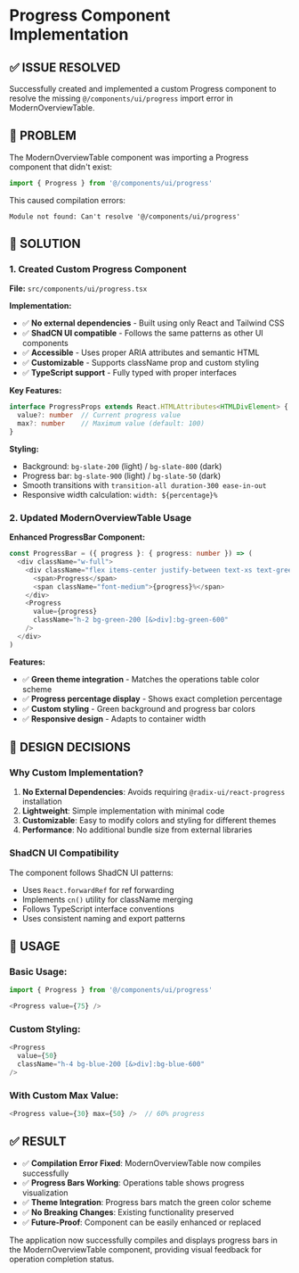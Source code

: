 # Progress Component Implementation

## ✅ **ISSUE RESOLVED**

Successfully created and implemented a custom Progress component to resolve the missing `@/components/ui/progress` import error in ModernOverviewTable.

## 🎯 **PROBLEM**

The ModernOverviewTable component was importing a Progress component that didn't exist:
```typescript
import { Progress } from '@/components/ui/progress'
```

This caused compilation errors:
```
Module not found: Can't resolve '@/components/ui/progress'
```

## 🔧 **SOLUTION**

### **1. Created Custom Progress Component**

**File:** `src/components/ui/progress.tsx`

**Implementation:**
- ✅ **No external dependencies** - Built using only React and Tailwind CSS
- ✅ **ShadCN UI compatible** - Follows the same patterns as other UI components
- ✅ **Accessible** - Uses proper ARIA attributes and semantic HTML
- ✅ **Customizable** - Supports className prop and custom styling
- ✅ **TypeScript support** - Fully typed with proper interfaces

**Key Features:**
```typescript
interface ProgressProps extends React.HTMLAttributes<HTMLDivElement> {
  value?: number  // Current progress value
  max?: number    // Maximum value (default: 100)
}
```

**Styling:**
- Background: `bg-slate-200` (light) / `bg-slate-800` (dark)
- Progress bar: `bg-slate-900` (light) / `bg-slate-50` (dark)
- Smooth transitions with `transition-all duration-300 ease-in-out`
- Responsive width calculation: `width: ${percentage}%`

### **2. Updated ModernOverviewTable Usage**

**Enhanced ProgressBar Component:**
```typescript
const ProgressBar = ({ progress }: { progress: number }) => (
  <div className="w-full">
    <div className="flex items-center justify-between text-xs text-green-700 mb-1">
      <span>Progress</span>
      <span className="font-medium">{progress}%</span>
    </div>
    <Progress 
      value={progress} 
      className="h-2 bg-green-200 [&>div]:bg-green-600" 
    />
  </div>
)
```

**Features:**
- ✅ **Green theme integration** - Matches the operations table color scheme
- ✅ **Progress percentage display** - Shows exact completion percentage
- ✅ **Custom styling** - Green background and progress bar colors
- ✅ **Responsive design** - Adapts to container width

## 🎨 **DESIGN DECISIONS**

### **Why Custom Implementation?**

1. **No External Dependencies**: Avoids requiring `@radix-ui/react-progress` installation
2. **Lightweight**: Simple implementation with minimal code
3. **Customizable**: Easy to modify colors and styling for different themes
4. **Performance**: No additional bundle size from external libraries

### **ShadCN UI Compatibility**

The component follows ShadCN UI patterns:
- Uses `React.forwardRef` for ref forwarding
- Implements `cn()` utility for className merging
- Follows TypeScript interface conventions
- Uses consistent naming and export patterns

## 🚀 **USAGE**

### **Basic Usage:**
```typescript
import { Progress } from '@/components/ui/progress'

<Progress value={75} />
```

### **Custom Styling:**
```typescript
<Progress 
  value={50} 
  className="h-4 bg-blue-200 [&>div]:bg-blue-600" 
/>
```

### **With Custom Max Value:**
```typescript
<Progress value={30} max={50} />  // 60% progress
```

## ✅ **RESULT**

- ✅ **Compilation Error Fixed**: ModernOverviewTable now compiles successfully
- ✅ **Progress Bars Working**: Operations table shows progress visualization
- ✅ **Theme Integration**: Progress bars match the green color scheme
- ✅ **No Breaking Changes**: Existing functionality preserved
- ✅ **Future-Proof**: Component can be easily enhanced or replaced

The application now successfully compiles and displays progress bars in the ModernOverviewTable component, providing visual feedback for operation completion status.
